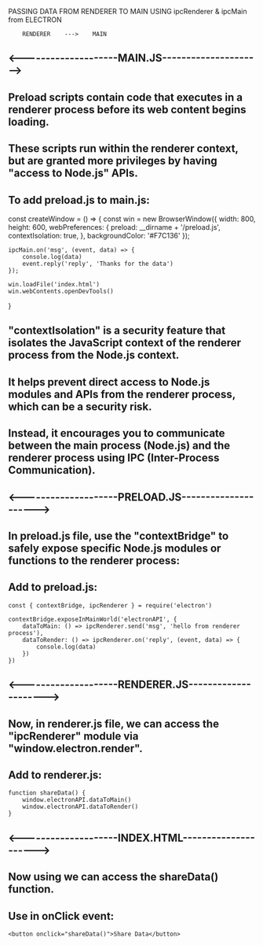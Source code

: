 PASSING DATA FROM RENDERER TO MAIN USING ipcRenderer & ipcMain from ELECTRON

        RENDERER    --->    MAIN


##  <--------------------MAIN.JS--------------------->

## Preload scripts contain code that executes in a renderer process before its web content begins loading. 

## These scripts run within the renderer context, but are granted more privileges by having "access to Node.js" APIs.

## To add preload.js to main.js:
const createWindow = () => {
    const win = new BrowserWindow({
        width: 800,
        height: 600,
        webPreferences: {
            preload: __dirname + '/preload.js',
            contextIsolation: true,
        },
        backgroundColor: '#F7C136'
    });

    ipcMain.on('msg', (event, data) => {
        console.log(data)
        event.reply('reply', 'Thanks for the data')
    });

    win.loadFile('index.html')
    win.webContents.openDevTools()

}

## "contextIsolation" is a security feature that isolates the JavaScript context of the renderer process from the Node.js context. 

## It helps prevent direct access to Node.js modules and APIs from the renderer process, which can be a security risk. 

## Instead, it encourages you to communicate between the main process (Node.js) and the renderer process using IPC (Inter-Process Communication).


##  <--------------------PRELOAD.JS--------------------->

##  In preload.js file, use the "contextBridge" to safely expose specific Node.js modules or functions to the renderer process:

## Add to preload.js:

    const { contextBridge, ipcRenderer } = require('electron')

    contextBridge.exposeInMainWorld('electronAPI', {
        dataToMain: () => ipcRenderer.send('msg', 'hello from renderer process'),
        dataToRender: () => ipcRenderer.on('reply', (event, data) => {
            console.log(data)
        })
    })


##  <--------------------RENDERER.JS--------------------->

## Now, in renderer.js file, we can access the "ipcRenderer" module via "window.electron.render".

## Add to renderer.js:

    function shareData() {
        window.electronAPI.dataToMain()
        window.electronAPI.dataToRender()
    }


##  <--------------------INDEX.HTML--------------------->

## Now using <script src="./renderer.js"></script> we can access the shareData() function.

## Use in onClick event:

    <button onclick="shareData()">Share Data</button>
